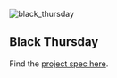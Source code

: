 ![black_thursday](https://user-images.githubusercontent.com/87627363/138177590-41737c6f-e029-48e3-b423-71d9ba3b7bd8.png)

## Black Thursday

Find the [project spec here](http://backend.turing.io/module1/projects/black_thursday/).
